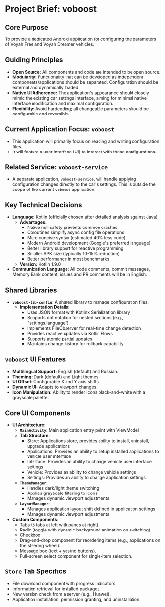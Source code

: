 # Project Brief: voboost

## Core Purpose
To provide a dedicated Android application for configuring the parameters of Voyah Free and Voyah Dreamer vehicles.

## Guiding Principles
- **Open Source:** All components and code are intended to be open source.
- **Modularity:** Functionality that can be developed as independent components/applications should be separated. Configuration should be external and dynamically loaded.
- **Native UI Adherence:** The application's appearance should closely mimic the existing car settings interface, aiming for minimal native interface modification and maximal configuration.
- **Flexibility:** Avoid hardcoding; all changeable parameters should be configurable and reversible.

## Current Application Focus: `voboost`
- This application will primarily focus on reading and writing configuration files.
- It will feature a user interface (UI) to interact with these configurations.

## Related Service: `voboost-service`
- A separate application, `voboost-service`, will handle applying configuration changes directly to the car's settings. This is outside the scope of the current `voboost` application.

## Key Technical Decisions
- **Language:** Kotlin (officially chosen after detailed analysis against Java)
  - **Advantages:**
    - Native null safety prevents common crashes
    - Coroutines simplify async config file operations
    - More concise syntax (estimated 40% less code)
    - Modern Android development (Google's preferred language)
    - Better library support for reactive programming
    - Smaller APK size (typically 10-15% reduction)
    - Better performance in most benchmarks
  - **Version:** Kotlin 1.9.0
- **Communication Language:** All code comments, commit messages, Memory Bank content, issues and PR comments will be in English.

## Shared Libraries
- **`voboost-lib-config`**: A shared library to manage configuration files.
    - **Implementation Details:**
      - Uses JSON format with Kotlinx Serialization library
      - Supports dot notation for nested sections (e.g., "settings.language")
      - Implements FileObserver for real-time change detection
      - Provides reactive updates via Kotlin Flows
      - Supports atomic partial updates
      - Maintains change history for rollback capability

## `voboost` UI Features
- **Multilingual Support:** English (default) and Russian.
- **Theming:** Dark (default) and Light themes.
- **UI Offset:** Configurable X and Y axis shifts.
- **Dynamic UI:** Adapts to viewport changes.
- **Icon Manipulation:** Ability to render icons black-and-white with a grayscale palette.

## Core UI Components
- **UI Architecture:**
  - **`MainActivity`**: Main application entry point with ViewModel
  - **Tab Structure**:
    - Store: Applications store, provides ability to install, uninstall, upgrade applications
    - Applications: Provides an ability to setup installed applications to vehicle user interface
    - Interface: Provides an ability to change vehicle user interface settings
    - Vehicle: Provides an ability to change vehicle settings
    - Settings: Provides an ability to change application settings
  - **`ThemeManager`**:
    - Handles dark/light theme switching
    - Applies grayscale filtering to icons
    - Manages dynamic viewport adjustments
  - **`LayoutManager`**:
    - Manages application layout shift defined in application settings
    - Manages dynamic viewport adjustments
- **Custom Components**:
    - Tabs (5 tabs at left with panes at right)
    - Radio (toggle with dynamic background animation on switching)
    - Checkbox
    - Drag-and-drop component for reordering items (e.g., applications on the steering wheel).
    - Message box (text + yes/no buttons).
    - Full-screen select component for single-item selection.

## `Store` Tab Specifics
- File download component with progress indicators.
- Information retrieval for installed packages.
- New version check from a server (e.g., Huawei).
- Application installation, permission granting, and uninstallation.
